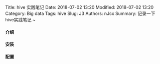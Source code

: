 Title: hive 实践笔记
Date: 2018-07-02 13:20
Modified: 2018-07-02 13:20
Category: Big data
Tags: hive
Slug: J3
Authors: nJcx
Summary: 记录一下hive实践笔记 ~


#### 介绍


#### 安装


#### 配置